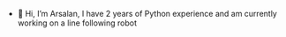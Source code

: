 - 👋 Hi, I’m Arsalan, I have 2 years of Python experience and am currently working on a line following robot 



<!---
Arsalan565/Arsalan565 is a ✨ special ✨ repository because its `README.md` (this file) appears on your GitHub profile.
You can click the Preview link to take a look at your changes.
--->
